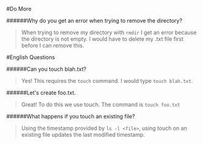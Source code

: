 #Do More

######Why do you get an error when trying to remove the directory?

>When trying to remove my directory with `rmdir` I get an error because the directory is not empty.
I would have to delete my .txt file first before I can remove this.



#English Questions

######Can you touch blah.txt?

>Yes! This requires the `touch` command. I would type `touch blah.txt`.


######Let's create foo.txt.

>Great! To do this we use touch. The command is `touch foo.txt`

######What happens if you touch an existing file?

>Using the timestamp provided by `ls -l <file>`, using touch on an existing file 
updates the last modified timestamp.




